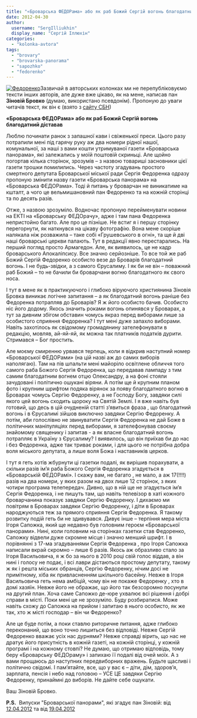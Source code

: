 ```yaml
---
title: "«Броварська ФЕДОРама» або як раб Божий Сергій вогонь благодатний діставав"
date: 2012-04-30
author: 
  username: "SergIlliukhin"
  display_name: "Сергій Іллюхін"
categories: 
  - "kolonka-avtora"
tags: 
  - "brovary"
  - "brovarska-panorama"
  - "sapozhko"
  - "fedorenko"
---
```


[![](https://mpz.brovary.org/wp-content/uploads/2012/04/Fedorenko.png "Федоренко")](https://mpz.brovary.org/wp-content/uploads/2012/04/Fedorenko.png)Зазвичай в авторських колонках ми не перепубліковуємо тексти інших авторів, але дуже вже цікаво, як на мене, написав пан **Зіновій Бровко** (думаю, використано псевдонім). Пропоную до уваги читачів текст, як він є (взято з [сайту СБН](http://city.brovary.net/portal/index.php?showtopic=104309 "Броварська ФЕДОРама"))

**«Броварська ФЕДОРама» або як раб Божий Сергій вогонь благодатний діставав**

Люблю починати ранок з запашної кави і свіженької преси. Цього разу потрапили мені під гарячу руку аж два номери рідної нашої, комунальної, за наші з вами кошти утримуваної газети «Броварська панорама», які залежались у моїй поштовій скриньці. Але щойно погортав кілька сторінок, зрозумів – з назвою товариші засновники цієї газети трошки помилились. Через частоту згадувань простого смертного депутата Броварської міської ради Сергія Федоренка одразу пропоную змінити назву газети «Броварська панорама» на «Броварська ФЕДОРама». Тоді й питань у броварчан не виникатиме на кшталт, а чого це вельмишановний пан Федоренко та на кожній сторінці та по десять разів.

Отже, з назвою зрозуміло. Водночас пропоную перейменувати новини на ЕКТІ на «Броварську ФЕДОрачу», адже і там пана Федоренка непристойно багато. Але про це пізніше. Не встиг я і першу сторінку перегорнути, як наткнувся на цікаву фотографію. Вона мене скоріше налякала ніж розважила – таке собі «Грушевського в огні», та ще й дві наші броварські церкви палають. Тут в редакції явно перестарались. На перший погляд просто Армагедон. Але, як виявилось, це не кадр броварського Апокаліпсису. Все значно серйозніше. То все той же раб Божий Сергій Федоренко особисто везе до Броварів благодатний вогонь. І не будь-звідки, а з самого Єрусалиму. І як би не він – поважний раб Божий – то не бачили би броварчани вогню благодатного як свого носа. <!--more-->

І тут в мене як в практикуючого і глибоко віруючого християнина Зіновія Бровка виникає логічне запитання – а як благодатний вогонь раніше без Федоренка потрапляв до Броварів? Я ж його особисто бачив. Особисто ніс його додому. Якось значить роками вогонь опинявся у Броварах, а тут за дивним збігом обставин чомусь якраз перед виборами лише за особистого сприяння Федоренка? І тут мені дуже запахло виборами. Навіть захотілось як свідомому громадянину зателефонувати в редакцію, мовляв, ай-яй-яй, як можна так платників податків дурити. Стримався – Бог простить.

Але моєму смиренню урвався терпець, коли я відкрив наступний номер «Броварської ФЕДОРами» (на цій назві аж до самих виборів наполягаю). Там на пів шпальти мені майоріло освітлене обличчя того самого раба Божого Сергія Федоренка, що передавав лампаду з тим самим благодатним вогнем отцю Олександру, а на фоні стояли зачудовані і політично ошукані віряни. А потім ще й крупним планом фото і крупним шрифтом подяка вірянок за появу благодатного вогню в Броварах чомусь Сергію Федоренку, а не Господу Богу, завдяки силі якого цей вогонь сходить щороку на Святій Землі. І я вже навіть був готовий, що десь в цій очудненій статті з’явиться фраза , що благодатний вогонь і в Єрусалимі зійшов виключно завдяки Сергію Федоренку. А потім, аби голослівно не звинуватити Сергія Федоренка не дай Боже в політичних маніпуляціях перед виборами, я зателефонував своєму знайомому священику і запитав - а як власне благодатний вогонь потрапляє в Україну з Єрусалиму? І виявилось, що він приїхав би до нас і без Федоренка, адже так триває роками, і для цього не потрібна добра воля міського депутата, а лише воля Божа і наставників церков.

І тут я геть хотів жбурнути ці газетки подалі, як вирішив порахувати, а скільки разів ім’я раба Божого Сергія Федоренка згадується в «Броварській ФЕДОРамі». І скажу вам, не багато , не мало, а аж 17(!!!!) разів на два номери, у яких разом на двох лише 12 сторінок, з яких чотири програма телепередач. Дивно, що в ній ще не згадується ім’я Сергія Федоренка, і не пишуть там, що навіть телевізор в хаті кожного броварчанина показує завдяки Сергію Федоренку. І дихаємо ми повітрям в Броварах завдяки Сергію Федоренку, і діти в Броварах народжуються теж за прямого сприяння Сергія Федоренка. Я такому розвитку подій геть би не здивувався. Дивує інше – терпіння мера міста Ігоря Сапожка, який ще недавно був головним героєм «Броварської панорами». Нині, коли головним на сторінках газетки став Федоренко, Сапожку відвели дуже скромне місце і значно менший шрифт. І в порівнянні з 17-ма згадуваннями Сергія Федоренка , про Ігоря Сапожка написали вкрай скромно – лише 6 разів. Якось аж образливо стало за Ігоря Васильовича, я ж бо за нього в 2010 році свій голос віддав, а він нині і голосу не подає, і всі лаври дістаються простому депутату, такому ж як і решта міських обранців, Сергію Федоренку, нічим досі не примітному, хіба як привласненням шкільного басейну. Невже в Ігоря Васильовича геть нема амбіцій, чому він не покаже Федоренку , хто в домі хазяїн. Невже його не ображає, що його так безсоромно посунули на другий план. Хоча саме Сапожко де-юре ухвалює всі рішення і добрі справи в місті. Поки мені це не зрозуміло. Буду розбиратися. Може навіть схожу до Сапожка на прийом і запитаю в нього особисто, як же так, хто ж місті господар – він чи Федоренко?

Але це буде потім, а поки ставлю риторичне питання, адже глибоко переконаний, що воно точно лишиться без відповіді. Невже Сергій Федоренко вважає усіх нас дурнями? Невже справді вірить, що нас не дратує його присутність в кожній газеті, на кожній сторінці, у кожній програмі і на кожному стовпі? Не думаю, що отримаю відповідь, тому беру «Броварську ФЕДОраму» і запихаю її подалі від очей моїх. А з вами прощаюсь до наступних передвиборних вражень. Будьте щасливі і політично свідомі. І пам’ятайте, все, що у вас є – діти, дім, здоров’я, зарплата, пенсія і небо над головою – УСЕ ЦЕ завдяки Сергію Федоренку, принаймні до виборів. Не дайте себе ошукати.

Ваш Зіновій Бровко.

**P.S.**  Випуски "Броварської панорами", які згадує пан Зіновій: від [12.04.2012](http://docs.pravo-znaty.org.ua/p1269/12.04.2012 "Броварська панорама") та від [19.04.2012](http://docs.pravo-znaty.org.ua/p1271/19.04.2012 "Броварська панорама")
